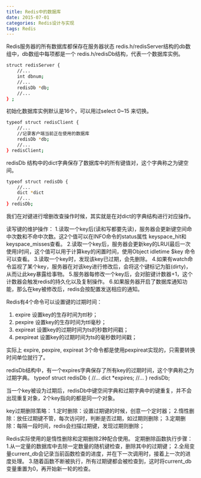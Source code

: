 ```yaml
---
title: Redis中的数据库
date: 2015-07-01
categories: Redis设计与实现
tags: Redis
---
```


Redis服务器的所有数据库都保存在服务器状态 redis.h/redisServer结构的db数组中，db数组中每项都是一个 redis.h/redisDb结构，代表一个数据库实例。

``` bash
struct redisServer {
	//...
	int dbnum;
	//...
	redisDb *db;
	//...
} ;
```


初始化数据库实例默认是16个，可以用过select 0~15 来切换。
``` bash
typeof struct redisClient {
	//...
	//记录客户端当前正在使用的数据库
	redisDb *db;
	//...
} redisClient;
```

redisDb 结构中的dict字典保存了数据库中的所有键值对，这个字典称之为键空间。
``` bash
typeof struct redisDb {
	//...
	dict *dict
	//...
} redisDb;
```
我们在对键进行增删改查操作时候，其实就是在对dict的字典结构进行对应操作。

读写键的维护操作：
1.读取一个key后(读和写都要先读)，服务器会更新键空间命中次数和不命中次数。这2个值可以在INFO命令的status属性 keyspace_hit和keyspace_misses查看。
2.读取一个key后，服务器会更新key的LRU(最后一次使用)时间，这个值可以用于计算key的闲置时间，使用Object idletime $key 命令可以查看。
3.读取一个key时，发现该key已过期，会先删除。
4.如果有watch命令监视了某个key，服务器在对该key进行修改后，会将这个键标记为脏(dirty)，从而让此key暴露给事物。
5.服务器每修改一个key后，会对脏键计数器+1，这个计数器会触发redis的持久化以及复制操作。
6.如果服务器开启了数据库通知功能，那么在key被修改后，redis会按配置发送相应的通知。



Redis有4个命令可以设置键的过期时间：
1. expire <key> <ttl> 设置key的生存时间为ttl秒；
2. pexpire <key> <ttk> 设置key的生存时间为ttl毫秒； 
3. expireat <key> <ts> 设置key的过期时间为ts的秒数时间戳；
4. pexpireat <key> <ts> 设置key的过期时间为ts的毫秒数时间戳；

实际上 expire, pexpire, expireat 3个命令都是使用pexpireat实现的，只需要转换时间单位就行了。

redisDb结构中，有一个expires字典保存了所有key的过期时间，这个字典称之为过期字典。
typeof struct redisDb {
//...
dict *expires;
//...
} redisDb;

当一个key被设为过期后，redisDb中键空间字典和过期字典中的键重复，并不会出现重复对象，2个key指向的都是同一个对象。

key过期删除策略：
1.定时删除：设置过期键的时候，创意一个定时器；
2.惰性删除：放任过期键不管，每次访问时，判断是否过期，如过期则删除；
3.定期删除：每隔一段时间，redis会扫描过期键，发现过期则删除；

Redis实际使用的是惰性删除和定期删除2种配合使用。
定期删除函数执行步骤：
1.从一定量的数据库中去除一定数量的随机键检查，删除其中的过期键；
2.全局变量current_db会记录当前函数检查的进度，并在下一次调用时，接着上一次的进度处理。
3.随着函数不断被执行，所有过期键都会被检查到，这时将current_db变量重置为0，再开始新一轮的检查。
